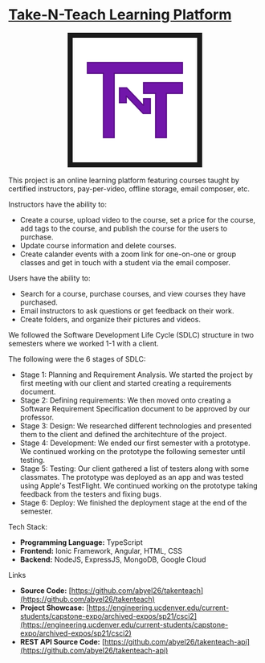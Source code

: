 # [Take-N-Teach Learning Platform](https://engineering.ucdenver.edu/current-students/capstone-expo/archived-expos/sp21/csci2)
<p align="center">
<a href="https://engineering.ucdenver.edu/current-students/capstone-expo/archived-expos/sp21/csci2" target="_blank"><img src="thumbnail_image.png" 
alt="IMAGE ALT TEXT HERE" width="248"  border="10"/></a>
 </p>
 
This project is an online learning platform featuring courses taught by certified instructors, pay-per-video, offline storage, email composer, etc.

Instructors have the ability to:
* Create a course, upload video to the course, set a price for the course, add tags to the course, and publish the course for the users to purchase.
* Update course information and delete courses. 
* Create calander events with a zoom link for one-on-one or group classes and get in touch with a student via the email composer.

Users have the ability to:
* Search for a course, purchase courses, and view courses they have purchased.
* Email instructors to ask questions or get feedback on their work.
* Create folders, and organize their pictures and videos.

We followed the Software Development Life Cycle (SDLC) structure in two semesters where we worked 1-1 with a client.

The following were the 6 stages of SDLC:
* Stage 1: Planning and Requirement Analysis. We started the project by first meeting with our client and started creating a requirements document. 
* Stage 2: Defining requirements: We then moved onto creating a Software Requirement Specification document to be approved by our professor. 
* Stage 3: Design: We researched different technologies and presented them to the client and defined the architechture of the project.
* Stage 4: Development: We ended our first semester with a prototype. We continued working on the prototype the following semester until testing.
* Stage 5: Testing: Our client gathered a list of testers along with some classmates. The prototype was deployed as an app and was tested using Apple's TestFlight. We continued working on the prototype taking feedback from the testers and fixing bugs.
* Stage 6: Deploy: We finished the deployment stage at the end of the semester. 

Tech Stack:
* **Programming Language:** TypeScript
* **Frontend:** Ionic Framework, Angular, HTML, CSS
* **Backend:** NodeJS, ExpressJS, MongoDB, Google Cloud

Links
* **Source Code:** [https://github.com/abyel26/takenteach](https://github.com/abyel26/takenteach)
* **Project Showcase:** [https://engineering.ucdenver.edu/current-students/capstone-expo/archived-expos/sp21/csci2](https://engineering.ucdenver.edu/current-students/capstone-expo/archived-expos/sp21/csci2)
* **REST API Source Code:** [https://github.com/abyel26/takenteach-api](https://github.com/abyel26/takenteach-api)
